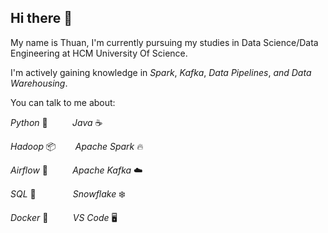 ## Hi there 👋

My name is Thuan, I'm currently pursuing my studies in Data Science/Data Engineering at HCM University Of Science. 

I'm actively gaining knowledge in *Spark*, *Kafka*, *Data Pipelines*, *and Data Warehousing*.

You can talk to me about:

*Python* 🐍&nbsp;&nbsp;&nbsp;&nbsp;&nbsp;&nbsp;&nbsp;&nbsp;&nbsp;&nbsp;*Java* ☕

*Hadoop* 📦&nbsp;&nbsp;&nbsp;&nbsp;&nbsp;&nbsp;&nbsp;&nbsp;*Apache Spark* 🔥

*Airflow* 🚀&nbsp;&nbsp;&nbsp;&nbsp;&nbsp;&nbsp;&nbsp;&nbsp;&nbsp;&nbsp;*Apache Kafka* ☁️

*SQL* 📜&nbsp;&nbsp;&nbsp;&nbsp;&nbsp;&nbsp;&nbsp;&nbsp;&nbsp;&nbsp;&nbsp;&nbsp;&nbsp;&nbsp;&nbsp;*Snowflake* ❄️

*Docker* 🐋&nbsp;&nbsp;&nbsp;&nbsp;&nbsp;&nbsp;&nbsp;&nbsp;&nbsp;&nbsp;*VS Code* 🖥️
